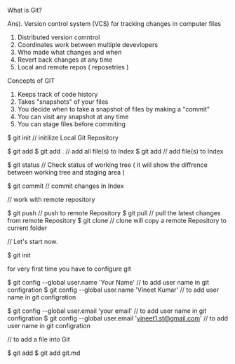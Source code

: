 What is Git?

Ans). Version control system (VCS) for tracking changes in computer files 
1) Distributed version comntrol
2) Coordinates work between multiple devevlopers
3) Who made what changes and when
4) Revert back changes at any time
5) Local and remote repos ( reposetries )

Concepts of GIT
1) Keeps track of code history
2) Takes "snapshots" of your files
3) You decide when to take a snapshot of files by making a "commit"
4) You can visit any snapshot at any time
5) You can stage files before commiting


$ git init    // initilize Local Git Repository

$ git add 
$ git add .      // add all file(s) to Index
$ git add <file> // add file(s) to Index

$ git status    // Check status of working tree  ( it will show the diffrence between working tree and staging area )

$ git commit    // commit changes in Index 



// work with remote repository  

$ git push      // push to remote Repository
$ git pull      // pull the latest changes from remote Repository
$ git clone     // clone will copy a remote Repository to current folder 



// Let's start now.

$ git init   

for very first time you have to configure git

$ git config --global user.name 'Your Name'    // to add user name in git configration 
$ git config --global user.name 'Vineet Kumar'    // to add user name in git configration 

$ git config --global user.email 'your email'    // to add user name in git configration 
$ git config --global user.email 'vineet1.st@gmail.com'    // to add user name in git configration 


// to add a file into Git

$ git add <filename>
$ git add git.md
